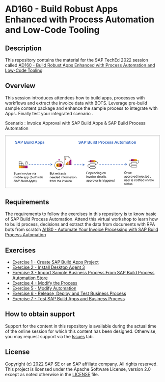 # AD160 - Build Robust Apps Enhanced with Process Automation and Low-Code Tooling

## Description

This repository contains the material for the SAP TechEd 2022 session called [AD160 - Build Robust Apps Enhanced with Process Automation and Low-Code Tooling](https://go3.events.sap.com/sapteched/hybrid/2022/reg/flow/sap/saptech2022/sapteched2022catalog/page/catalog/session/1661198448374001X6GH)

## Overview

This session introduces attendees how to build apps, processes with workflows and extract the invoice data with BOTS. Leverage pre-build sample content package and enhance the sample process to integrate with Apps. Finally test your integrated scenario .

Scenario : Invoice Approval with SAP Build Apps & SAP Build Process Automation

![Overview](exercises/3_CreateAPITrigger/images/Overview.png)

## Requirements

The requirements to follow the exercises in this repository is to know basic of SAP Build Process Automation. Attend this virtual workshop to learn how to build  process, decisions and extract the data from documents with RPA bots from scratch [AI180 - Automate Your Invoice Processing with SAP Build Process Automation](https://go3.events.sap.com/sapteched/hybrid/2022/reg/flow/sap/saptech2022/sapteched2022catalog/page/catalog/session/1661198041428001ExKO)

## Exercises

- [Exercise 1 - Create SAP Build Apps Project](/exercises/1_CreateAppGyverProject)
- [Exercise 2 - Install Desktop Agent 3](/exercises/7_7_Install_Desktop_Agent)
- [Exercise 3 - Import Sample Business Process From SAP Build Process Automation Store](/exercises/3_ImportSampleProcess)
- [Exercise 4 - Modify the Process](/exercises/4_CreateAPITrigger)
- [Exercise 5 - Modify Automation](/exercises/5_ModifyAutomation)
- [Exercise 6 - Release, Deploy and Test Business Process](/exercises/6_ReleaseDeployProcess)
- [Exercise 7 - Test SAP Build Apps and Business Process](/exercises/7_E2ETesting)


## How to obtain support

Support for the content in this repository is available during the actual time of the online session for which this content has been designed. Otherwise, you may request support via the [Issues](../../issues) tab.

## License
Copyright (c) 2022 SAP SE or an SAP affiliate company. All rights reserved. This project is licensed under the Apache Software License, version 2.0 except as noted otherwise in the [LICENSE](LICENSES/Apache-2.0.txt) file.
